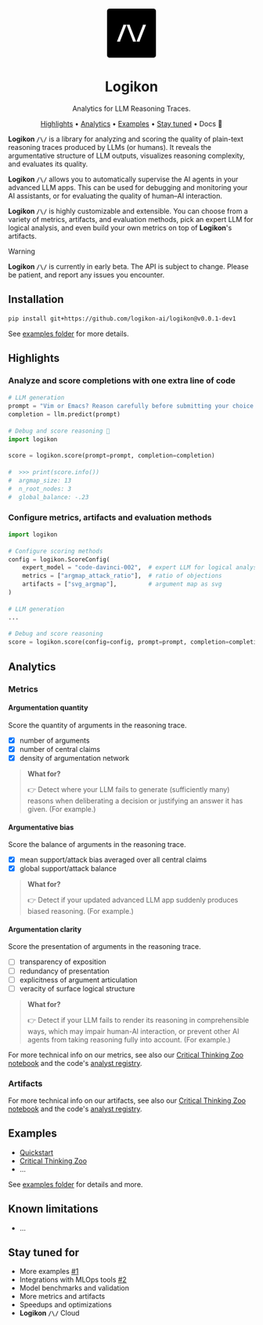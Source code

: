 
<div align="center">

<img src="./docs/logo_logikon.png" alt="Logikon Logo" width=100></img>

# Logikon

Analytics for LLM Reasoning Traces.

[Highlights](#highlights) •
[Analytics](#analytics) •
[Examples](#examples) •
[Stay tuned](#stay-tuned-for) •
Docs 🚧

</div>


**Logikon `/\/`** is a library for analyzing and scoring the quality of plain-text reasoning traces produced by LLMs (or humans). It reveals the argumentative structure of LLM outputs, visualizes reasoning complexity, and evaluates its quality.

**Logikon `/\/`** allows you to automatically supervise the AI agents in your advanced LLM apps. This can be used for debugging and monitoring your AI assistants, or for evaluating the quality of human–AI interaction.

**Logikon `/\/`** is highly customizable and extensible. You can choose from a variety of metrics, artifacts, and evaluation methods, pick an expert LLM for logical analysis, and even build your own metrics on top of **Logikon**'s artifacts.


> [!WARNING]
> **Logikon `/\/`** is currently in early beta. The API is subject to change. Please be patient, and report any issues you encounter.

## Installation

```sh
pip install git+https://github.com/logikon-ai/logikon@v0.0.1-dev1
```

See [examples folder](./examples) for more details.

## Highlights

### Analyze and score completions with one extra line of code

```python
# LLM generation
prompt = "Vim or Emacs? Reason carefully before submitting your choice."
completion = llm.predict(prompt)

# Debug and score reasoning 🚀
import logikon

score = logikon.score(prompt=prompt, completion=completion)

#  >>> print(score.info())
#  argmap_size: 13
#  n_root_nodes: 3
#  global_balance: -.23
```


### Configure metrics, artifacts and evaluation methods

```python
import logikon

# Configure scoring methods
config = logikon.ScoreConfig(
    expert_model = "code-davinci-002",  # expert LLM for logical analysis
    metrics = ["argmap_attack_ratio"],  # ratio of objections
    artifacts = ["svg_argmap"],         # argument map as svg
)

# LLM generation
...

# Debug and score reasoning
score = logikon.score(config=config, prompt=prompt, completion=completion)
```

## Analytics

### Metrics

#### Argumentation quantity

Score the quantity of arguments in the reasoning trace.

* [x] number of arguments
* [x] number of central claims
* [x] density of argumentation network

> **What for?**
>
> 👉 Detect where your LLM fails to generate (sufficiently many) reasons when deliberating a decision or justifying an answer it has given. (For example.)


#### Argumentative bias

Score the balance of arguments in the reasoning trace.

* [x] mean support/attack bias averaged over all central claims
* [x] global support/attack balance

> **What for?**
>
> 👉 Detect if your updated advanced LLM app suddenly produces biased reasoning. (For example.)

#### Argumentation clarity 

Score the presentation of arguments in the reasoning trace.

* [ ] transparency of exposition 
* [ ] redundancy of presentation
* [ ] explicitness of argument articulation
* [ ] veracity of surface logical structure 

> **What for?**
>
> 👉 Detect if your LLM fails to render its reasoning in comprehensible ways, which may impair human-AI interaction, or prevent other AI agents from taking reasoning fully into account. (For example.)


For more technical info on our metrics, see also our [Critical Thinking Zoo notebook](./examples/metrics_artifacts_zoo.ipynb) and the code's [analyst registry](https://github.com/logikon-ai/logikon/blob/eaa41db5763ce8aca24818fd3130078b20d8ed90/src/logikon/analysts/registry.py#L30).


### Artifacts

For more technical info on our artifacts, see also our [Critical Thinking Zoo notebook](./examples/metrics_artifacts_zoo.ipynb) and the code's [analyst registry](https://github.com/logikon-ai/logikon/blob/eaa41db5763ce8aca24818fd3130078b20d8ed90/src/logikon/analysts/registry.py#L30).


## Examples

* [Quickstart](./examples/quickstart.ipynb)
* [Critical Thinking Zoo](./examples/metrics_artifacts_zoo.ipynb)
* ...

See [examples folder](./examples) for details and more.


## Known limitations

* ...


## Stay tuned for

* More examples [#1](https://github.com/logikon-ai/logikon/issues/1)
* Integrations with MLOps tools [#2](https://github.com/logikon-ai/logikon/issues/2)
* Model benchmarks and validation
* More metrics and artifacts
* Speedups and optimizations
* **Logikon `/\/`** Cloud







